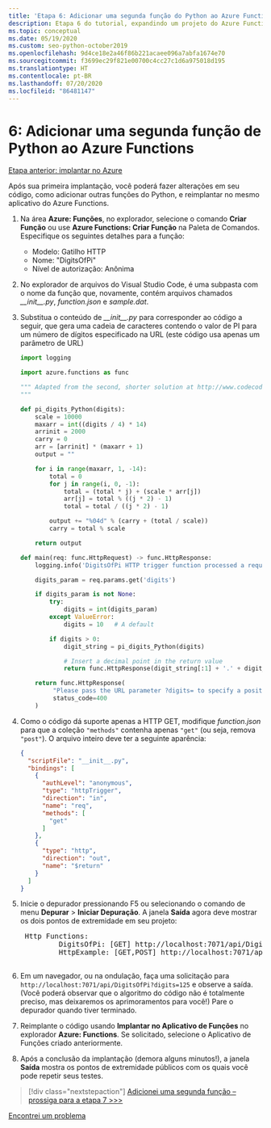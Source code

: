 ```yaml
---
title: 'Etapa 6: Adicionar uma segunda função do Python ao Azure Functions com o VS Code'
description: Etapa 6 do tutorial, expandindo um projeto do Azure Functions adicionando uma segunda função.
ms.topic: conceptual
ms.date: 05/19/2020
ms.custom: seo-python-october2019
ms.openlocfilehash: 9d4ce18e2a46f86b221acaee096a7abfa1674e70
ms.sourcegitcommit: f3699ec29f821e00700c4cc27c1d6a975018d195
ms.translationtype: HT
ms.contentlocale: pt-BR
ms.lasthandoff: 07/20/2020
ms.locfileid: "86481147"
---
```

# <a name="6-add-a-second-python-function-to-azure-functions"></a>6: Adicionar uma segunda função de Python ao Azure Functions

[Etapa anterior: implantar no Azure](tutorial-vs-code-serverless-python-05.md)

Após sua primeira implantação, você poderá fazer alterações em seu código, como adicionar outras funções do Python, e reimplantar no mesmo aplicativo do Azure Functions.

1. Na área **Azure: Funções**, no explorador, selecione o comando **Criar Função** ou use **Azure Functions: Criar Função** na Paleta de Comandos. Especifique os seguintes detalhes para a função:

    - Modelo: Gatilho HTTP
    - Nome: "DigitsOfPi"
    - Nível de autorização: Anônima

1. No explorador de arquivos do Visual Studio Code, é uma subpasta com o nome da função que, novamente, contém arquivos chamados *\_\_init\_\_.py*, *function.json* e *sample.dat*.

1. Substitua o conteúdo de *\_\_init\_\_.py* para corresponder ao código a seguir, que gera uma cadeia de caracteres contendo o valor de PI para um número de dígitos especificado na URL (este código usa apenas um parâmetro de URL)

    ```python
    import logging

    import azure.functions as func

    """ Adapted from the second, shorter solution at http://www.codecodex.com/wiki/Calculate_digits_of_pi#Python
    """

    def pi_digits_Python(digits):
        scale = 10000
        maxarr = int((digits / 4) * 14)
        arrinit = 2000
        carry = 0
        arr = [arrinit] * (maxarr + 1)
        output = ""

        for i in range(maxarr, 1, -14):
            total = 0
            for j in range(i, 0, -1):
                total = (total * j) + (scale * arr[j])
                arr[j] = total % ((j * 2) - 1)
                total = total / ((j * 2) - 1)

            output += "%04d" % (carry + (total / scale))
            carry = total % scale

        return output

    def main(req: func.HttpRequest) -> func.HttpResponse:
        logging.info('DigitsOfPi HTTP trigger function processed a request.')

        digits_param = req.params.get('digits')

        if digits_param is not None:
            try:
                digits = int(digits_param)
            except ValueError:
                digits = 10   # A default

            if digits > 0:
                digit_string = pi_digits_Python(digits)

                # Insert a decimal point in the return value
                return func.HttpResponse(digit_string[:1] + '.' + digit_string[1:])

        return func.HttpResponse(
             "Please pass the URL parameter ?digits= to specify a positive number of digits.",
             status_code=400
        )
    ```

1. Como o código dá suporte apenas a HTTP GET, modifique *function.json* para que a coleção `"methods"` contenha apenas `"get"` (ou seja, remova `"post"`). O arquivo inteiro deve ter a seguinte aparência:

    ```json
    {
      "scriptFile": "__init__.py",
      "bindings": [
        {
          "authLevel": "anonymous",
          "type": "httpTrigger",
          "direction": "in",
          "name": "req",
          "methods": [
            "get"
          ]
        },
        {
          "type": "http",
          "direction": "out",
          "name": "$return"
        }
      ]
    }
    ```

1. Inicie o depurador pressionando F5 ou selecionando o comando de menu **Depurar** > **Iniciar Depuração**. A janela **Saída** agora deve mostrar os dois pontos de extremidade em seu projeto:

    <pre>
    Http Functions:
            DigitsOfPi: [GET] http://localhost:7071/api/DigitsOfPi
            HttpExample: [GET,POST] http://localhost:7071/api/HttpExample
    </pre>

1. Em um navegador, ou na ondulação, faça uma solicitação para `http://localhost:7071/api/DigitsOfPi?digits=125` e observe a saída. (Você poderá observar que o algoritmo do código não é totalmente preciso, mas deixaremos os aprimoramentos para você!) Pare o depurador quando tiver terminado.

1. Reimplante o código usando **Implantar no Aplicativo de Funções** no explorador **Azure: Functions**. Se solicitado, selecione o Aplicativo de Funções criado anteriormente.

1. Após a conclusão da implantação (demora alguns minutos!), a janela **Saída** mostra os pontos de extremidade públicos com os quais você pode repetir seus testes.

> [!div class="nextstepaction"]
> [Adicionei uma segunda função – prossiga para a etapa 7 >>>](tutorial-vs-code-serverless-python-07.md)

[Encontrei um problema](https://www.research.net/r/PWZWZ52?tutorial=vscode-functions-python&step=06-second-function)
